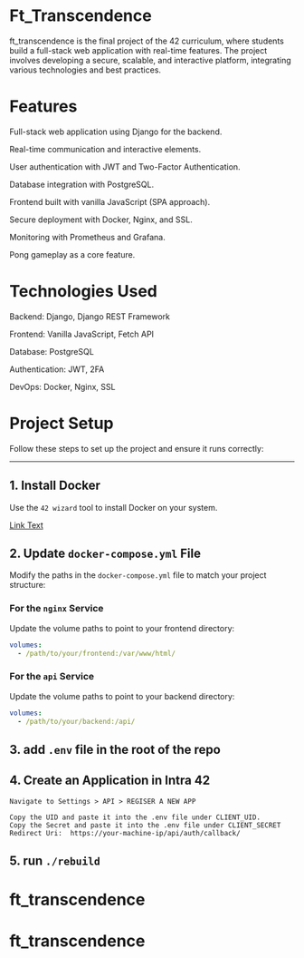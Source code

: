 # Ft_Transcendence


ft_transcendence is the final project of the 42 curriculum, where students build a full-stack web application with real-time features. The project involves developing a secure, scalable, and interactive platform, integrating various technologies and best practices.

# Features

Full-stack web application using Django for the backend.

Real-time communication and interactive elements.

User authentication with JWT and Two-Factor Authentication.

Database integration with PostgreSQL.

Frontend built with vanilla JavaScript (SPA approach).

Secure deployment with Docker, Nginx, and SSL.

Monitoring with Prometheus and Grafana.

Pong gameplay as a core feature.

# Technologies Used

Backend: Django, Django REST Framework

Frontend: Vanilla JavaScript, Fetch API

Database: PostgreSQL

Authentication: JWT, 2FA

DevOps: Docker, Nginx, SSL



# Project Setup

Follow these steps to set up the project and ensure it runs correctly:

---

## 1. Install Docker
Use the `42 wizard` tool to install Docker on your system.

[Link Text](https://github.com/0xShady/42_wizzard/blob/main/42-wizzard.sh "Hover Text")

## 2. Update `docker-compose.yml` File
Modify the paths in the `docker-compose.yml` file to match your project structure:

### For the `nginx` Service
Update the volume paths to point to your frontend directory:
```yaml
volumes:
  - /path/to/your/frontend:/var/www/html/
```

### For the `api` Service
Update the volume paths to point to your backend directory:
```yaml
volumes:
  - /path/to/your/backend:/api/
```
## 3. add `.env` file in the root of the repo

## 4. Create an Application in Intra 42
    Navigate to Settings > API > REGISER A NEW APP
```
Copy the UID and paste it into the .env file under CLIENT_UID.
Copy the Secret and paste it into the .env file under CLIENT_SECRET
Redirect Uri:  https://your-machine-ip/api/auth/callback/
```

## 5. run `./rebuild`
# ft_transcendence
# ft_transcendence
